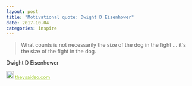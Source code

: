 ```yaml
---
layout: post
title: "Motivational quote: Dwight D Eisenhower"
date: 2017-10-04
categories: inspire
---
```

> What counts is not necessarily the size of the dog in the fight ... it's the size of the fight in the dog.

Dwight D Eisenhower

<span style="z-index:50;font-size:0.9em;"><img src="https://theysaidso.com/branding/theysaidso.png" height="20" width="20" alt="theysaidso.com"/><a href="https://theysaidso.com" title="Powered by quotes from theysaidso.com" style="color: #9fcc25; margin-left: 4px; vertical-align: middle;">theysaidso.com</a></span>
